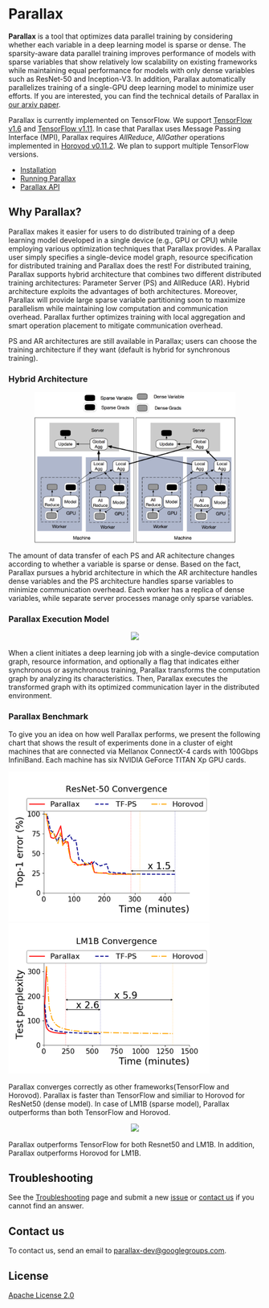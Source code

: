 # Parallax
**Parallax** is a tool that optimizes data parallel training by considering whether each variable in a deep learning model is sparse or dense. The sparsity-aware data parallel training improves performance of models with sparse variables that show relatively low scalability on existing frameworks while maintaining equal performance for models with only dense variables such as ResNet-50 and Inception-V3. In addition, Parallax automatically parallelizes training of a single-GPU deep learning model to minimize user efforts. If you are interested, you can find the technical details of Parallax in [our arxiv paper](https://dl.acm.org/citation.cfm?id=3303957).

Parallax is currently implemented on TensorFlow. We support [TensorFlow v1.6](https://github.com/tensorflow/tensorflow/tree/r1.6) and [TensorFlow v1.11](https://github.com/tensorflow/tensorflow/tree/r1.11). In case that Parallax uses Message Passing Interface (MPI), Parallax requires *AllReduce*, *AllGather* operations implemented in [Horovod v0.11.2](https://github.com/uber/horovod/tree/v0.11.2). We plan to support multiple TensorFlow versions. 

* [Installation](doc/installation.md)
* [Running Parallax](doc/quick_start.md)
* [Parallax API](doc/parallax_api.md)

## Why Parallax?
Parallax makes it easier for users to do distributed training of a deep learning model developed in a single device (e.g., GPU or CPU) while employing various optimization techniques that Parallax provides. A Parallax user simply specifies a single-device model graph, resource specification for distributed training and Parallax does the rest! For distributed training, Parallax supports hybrid architecture that combines two different distributed training architectures: Parameter Server (PS) and AllReduce (AR). Hybrid architecture exploits the advantages of both architectures. Moreover, Parallax will provide large sparse variable partitioning soon to maximize parallelism while maintaining low computation and communication overhead. Parallax further optimizes training with local aggregation and smart operation placement to mitigate communication overhead. 

PS and AR architectures are still available in Parallax; users can choose the training architecture if they want (default is hybrid for synchronous training).

### Hybrid Architecture
<p align=center><img src=doc/figure/hybrid.png width="400"></p>

The amount of data transfer of each PS and AR achitecture changes according to whether a variable is sparse or dense. Based on the fact, Parallax pursues a hybrid architecture in which the AR architecture handles dense variables and the PS architecture handles sparse variables to minimize communication overhead. Each worker has a replica of dense variables, while separate server processes manage only sparse variables.

### Parallax Execution Model

<p align=center><img src=doc/figure/exec_model.png></p>


When a client initiates a deep learning job with a single-device computation graph, resource information, and optionally a flag that indicates either synchronous or asynchronous training, Parallax transforms the computation graph by analyzing its characteristics. Then, Parallax executes the transformed graph with its optimized communication layer in the distributed environment.

### Parallax Benchmark

To give you an idea on how well Parallax performs, we present the following chart that shows the result of experiments done in a cluster of eight machines that are connected via Mellanox ConnectX-4 cards with 100Gbps InfiniBand. Each machine has six NVIDIA GeForce TITAN Xp GPU cards.

<p float="left">
  <img src="doc/figure/resnet50_convergence.png" width="400" title="ResNet-50"/>
  <img src="doc/figure/lm1b_convergence.png" width="400" title="LM1B"/>
</p>

Parallax converges correctly as other frameworks(TensorFlow and Horovod). Parallax is faster than TensorFlow and similiar to Horovod for ResNet50 (dense model). In case of LM1B (sparse model), Parallax outperforms than both TensorFlow and Horovod.

<p align=center>
  <img src=/doc/figure/benchmark.png>
</p>
Parallax outperforms TensorFlow for both Resnet50 and LM1B. In addition, Parallax outperforms Horovod for LM1B.

## Troubleshooting
See the [Troubleshooting](doc/trouble_shooting.md) page and submit a new [issue](https://github.com/snuspl/parallax/issues/new) or [contact us](#contact-us) if you cannot find an answer.

## Contact us
To contact us, send an email to parallax-dev@googlegroups.com.

## License
[Apache License 2.0](LICENSE)

